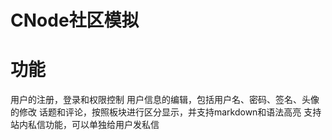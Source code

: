 # CNode社区模拟
功能
======
用户的注册，登录和权限控制
用户信息的编辑，包括用户名、密码、签名、头像的修改
话题和评论，按照板块进行区分显示，并支持markdown和语法高亮
支持站内私信功能，可以单独给用户发私信
